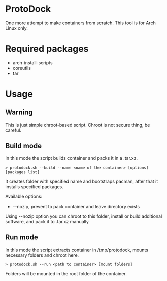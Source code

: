 # ProtoDock

One more attempt to make containers from scratch. This tool is for Arch Linux
only.

# Required packages

- arch-install-scripts
- coreutils
- tar

# Usage

## Warning

This is just simple chroot-based script. Chroot is not secure thing, be careful.

## Build mode

In this mode the script builds container and packs it in a .tar.xz.

```
> protodock.sh --build --name <name of the container> [options] [packages list]
```

It creates folder with specified name and bootstraps pacman, after that it
installs specified packages.

Available options:

- --nozip, prevent to pack container and leave directory exists

Using --nozip option you can chroot to this folder, install or build additional
software, and pack it to .tar.xz manually

## Run mode

In this mode the script extracts container in /tmp/protodock, mounts necessary
folders and chroot here.

```
> protodock.sh --run <path to container> [mount folders]
```

Folders will be mounted in the root folder of the container.

